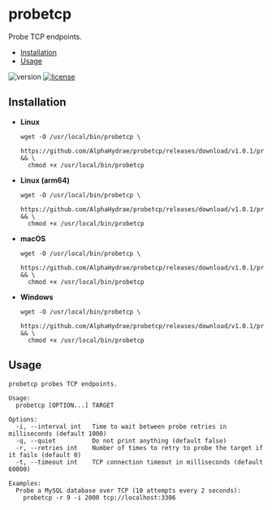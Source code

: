 # probetcp

Probe TCP endpoints.

<!-- START doctoc generated TOC please keep comment here to allow auto update -->
<!-- DON'T EDIT THIS SECTION, INSTEAD RE-RUN doctoc TO UPDATE -->


- [Installation](#installation)
- [Usage](#usage)

<!-- END doctoc generated TOC please keep comment here to allow auto update -->

![version](https://img.shields.io/badge/Version-v1.0.1-blue.svg)
[![license](https://img.shields.io/badge/License-MIT-blue.svg)](LICENSE.txt)

## Installation

* **Linux**

  ```
  wget -O /usr/local/bin/probetcp \
    https://github.com/AlphaHydrae/probetcp/releases/download/v1.0.1/probetcp_v1.0.1_linux_amd64 && \
    chmod +x /usr/local/bin/probetcp
  ```
* **Linux (arm64)**

  ```
  wget -O /usr/local/bin/probetcp \
    https://github.com/AlphaHydrae/probetcp/releases/download/v1.0.1/probetcp_v1.0.1_linux_arm64 && \
    chmod +x /usr/local/bin/probetcp
  ```
* **macOS**

  ```
  wget -O /usr/local/bin/probetcp \
    https://github.com/AlphaHydrae/probetcp/releases/download/v1.0.1/probetcp_v1.0.1_darwin_amd64 && \
    chmod +x /usr/local/bin/probetcp
  ```
* **Windows**

  ```
  wget -O /usr/local/bin/probetcp \
    https://github.com/AlphaHydrae/probetcp/releases/download/v1.0.1/probetcp_v1.0.1_windows_amd64 && \
    chmod +x /usr/local/bin/probetcp
  ```

## Usage

```
probetcp probes TCP endpoints.

Usage:
  probetcp [OPTION...] TARGET

Options:
  -i, --interval int   Time to wait between probe retries in milliseconds (default 1000)
  -q, --quiet          Do not print anything (default false)
  -r, --retries int    Number of times to retry to probe the target if it fails (default 0)
  -t, --timeout int    TCP connection timeout in milliseconds (default 60000)

Examples:
  Probe a MySQL database over TCP (10 attempts every 2 seconds):
    probetcp -r 9 -i 2000 tcp://localhost:3306
```
